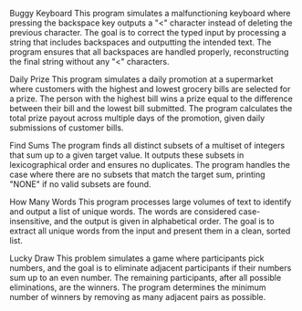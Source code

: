 Buggy Keyboard
This program simulates a malfunctioning keyboard where pressing the backspace key outputs a "<" character instead of deleting the previous character. The goal is to correct the typed input by processing a string that includes backspaces and outputting the intended text. The program ensures that all backspaces are handled properly, reconstructing the final string without any "<" characters.

Daily Prize
This program simulates a daily promotion at a supermarket where customers with the highest and lowest grocery bills are selected for a prize. The person with the highest bill wins a prize equal to the difference between their bill and the lowest bill submitted. The program calculates the total prize payout across multiple days of the promotion, given daily submissions of customer bills.

Find Sums
The program finds all distinct subsets of a multiset of integers that sum up to a given target value. It outputs these subsets in lexicographical order and ensures no duplicates. The program handles the case where there are no subsets that match the target sum, printing "NONE" if no valid subsets are found.

How Many Words
This program processes large volumes of text to identify and output a list of unique words. The words are considered case-insensitive, and the output is given in alphabetical order. The goal is to extract all unique words from the input and present them in a clean, sorted list.

Lucky Draw
This problem simulates a game where participants pick numbers, and the goal is to eliminate adjacent participants if their numbers sum up to an even number. The remaining participants, after all possible eliminations, are the winners. The program determines the minimum number of winners by removing as many adjacent pairs as possible.
